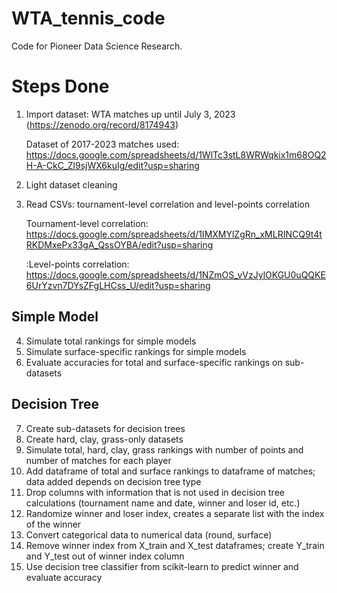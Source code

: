 # WTA_tennis_code
Code for Pioneer Data Science Research.

# Steps Done
1. Import dataset: WTA matches up until July 3, 2023 (https://zenodo.org/record/8174943)

   Dataset of 2017-2023 matches used: https://docs.google.com/spreadsheets/d/1WlTc3stL8WRWqkix1m68OQ2H-A-CkC_Zl9sjWX6kuIg/edit?usp=sharing
   
3. Light dataset cleaning
4. Read CSVs: tournament-level correlation and level-points correlation
   
   Tournament-level correlation: https://docs.google.com/spreadsheets/d/1IMXMYlZgRn_xMLRINCQ9t4tRKDMxePx33gA_QssOYBA/edit?usp=sharing

   :Level-points correlation: https://docs.google.com/spreadsheets/d/1NZmOS_vVzJylOKGU0uQQKE6UrYzvn7DYsZFgLHCss_U/edit?usp=sharing
   
## Simple Model
4. Simulate total rankings for simple models
5. Simulate surface-specific rankings for simple models
6. Evaluate accuracies for total and surface-specific rankings on sub-datasets

## Decision Tree
7. Create sub-datasets for decision trees
8. Create hard, clay, grass-only datasets
9. Simulate total, hard, clay, grass rankings with number of points and number of matches for each player
10. Add dataframe of total and surface rankings to dataframe of matches; data added depends on decision tree type
11. Drop columns with information that is not used in decision tree calculations (tournament name and date, winner and loser id, etc.)
12. Randomize winner and loser index, creates a separate list with the index of the winner
13. Convert categorical data to numerical data (round, surface)
14. Remove winner index from X_train and X_test dataframes; create Y_train and Y_test out of winner index column
15. Use decision tree classifier from scikit-learn to predict winner and evaluate accuracy 

